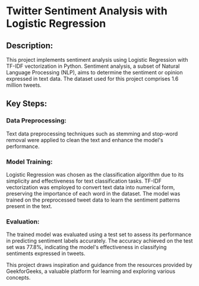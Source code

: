 # Twitter Sentiment Analysis with Logistic Regression

## Description:

This project implements sentiment analysis using Logistic Regression with TF-IDF vectorization in Python. Sentiment analysis, a subset of Natural Language Processing (NLP), aims to determine the sentiment or opinion expressed in text data. The dataset used for this project comprises 1.6 million tweets.

## Key Steps:

### Data Preprocessing:
Text data preprocessing techniques such as stemming and stop-word removal were applied to clean the text and enhance the model's performance.

### Model Training:
Logistic Regression was chosen as the classification algorithm due to its simplicity and effectiveness for text classification tasks.
TF-IDF vectorization was employed to convert text data into numerical form, preserving the importance of each word in the dataset.
The model was trained on the preprocessed tweet data to learn the sentiment patterns present in the text.

### Evaluation:
The trained model was evaluated using a test set to assess its performance in predicting sentiment labels accurately.
The accuracy achieved on the test set was 77.8%, indicating the model's effectiveness in classifying sentiments expressed in tweets.


This project draws inspiration and guidance from the resources provided by GeekforGeeks, a valuable platform for learning and exploring various concepts.
